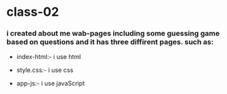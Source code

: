 # class-02

### i created about me wab-pages including some guessing game based on questions and it has three diffirent pages. such as:

- index-html:- i use html 

- style.css:- i use css

- app-js:- i use javaScript